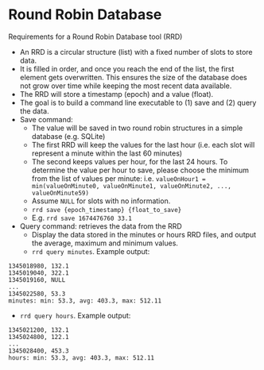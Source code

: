 # Round Robin Database
Requirements for a Round Robin Database tool (RRD)
- An RRD is a circular structure (list) with a fixed number of slots to store data.
- It is filled in order, and once you reach the end of the list, the first element gets overwritten. This
ensures the size of the database does not grow over time while keeping the most recent data available.
- The RRD will store a timestamp (epoch) and a value (float).
- The goal is to build a command line executable to (1) save and (2) query the data.
- Save command:
    - The value will be saved in two round robin structures in a simple database (e.g. SQLite)
    - The first RRD will keep the values for the last hour (i.e. each slot will represent a minute
within the last 60 minutes)
    - The second keeps values per hour, for the last 24 hours. To determine the value per
hour to save, please choose the minimum from the list of values per minute:
i.e. `valueOnHour1 = min(valueOnMinute0, valueOnMinute1, valueOnMinute2, ..., valueOnMinute59)`
    - Assume `NULL` for slots with no information.
    - `rrd save {epoch_timestamp} {float_to_save}`
    - E.g. `rrd save 1674476760 33.1`
- Query command: retrieves the data from the RRD
    - Display the data stored in the minutes or hours RRD files, and output the average, maximum
and minimum values.
    - `rrd query minutes`. Example output:

```
1345018980, 132.1
1345019040, 322.1
1345019160, NULL
...
1345022580, 53.3
minutes: min: 53.3, avg: 403.3, max: 512.11
```
- `rrd query hours`. Example output:
```
1345021200, 132.1
1345024800, 122.1
...
1345028400, 453.3
hours: min: 53.3, avg: 403.3, max: 512.11
```